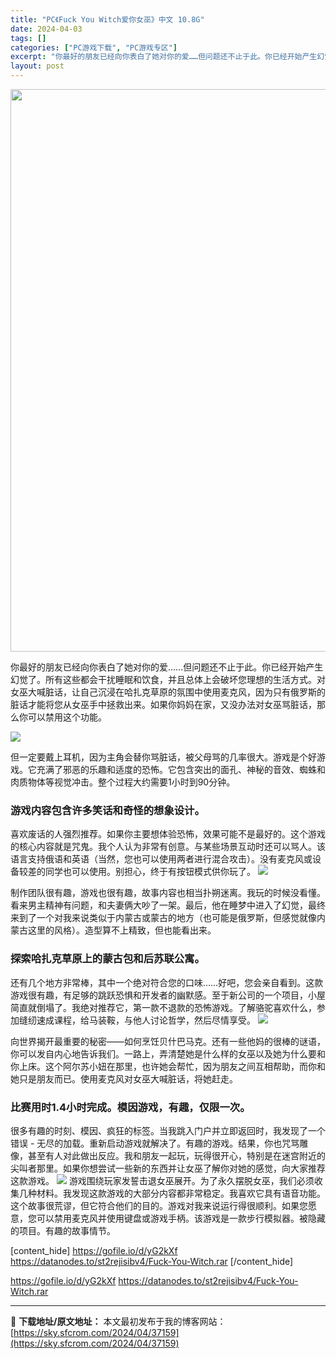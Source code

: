 ```yaml
---
title: "PC《Fuck You Witch爱你女巫》中文 10.8G"
date: 2024-04-03
tags: []
categories: ["PC游戏下载", "PC游戏专区"]
excerpt: "你最好的朋友已经向你表白了她对你的爱……但问题还不止于此。你已经开始产生幻觉了。所有这些都会干扰睡眠和饮食，并且总体上会破坏您理想的生活方式。对女巫大喊脏话，让自己沉浸在哈扎克草原的氛围中使用麦克风，因为只有俄罗斯的脏话才能将您从女巫手中拯救出来。如果你妈妈在家，又没办法对女巫骂脏话，那么你可以禁用&hellip;"
layout: post
---
```


<img class="size-full wp-image-37160 aligncenter" src="https://sky.sfcrom.com/wp-content/uploads/2024/04/202404030625489.webp" alt="" width="600" height="900" />

你最好的朋友已经向你表白了她对你的爱……但问题还不止于此。你已经开始产生幻觉了。所有这些都会干扰睡眠和饮食，并且总体上会破坏您理想的生活方式。对女巫大喊脏话，让自己沉浸在哈扎克草原的氛围中使用麦克风，因为只有俄罗斯的脏话才能将您从女巫手中拯救出来。如果你妈妈在家，又没办法对女巫骂脏话，那么你可以禁用这个功能。

<img src="https://sky.sfcrom.com/wp-content/uploads/2024/04/20240403143013-1a811.jpeg" />

但一定要戴上耳机，因为主角会替你骂脏话，被父母骂的几率很大。游戏是个好游戏。它充满了邪恶的乐趣和适度的恐怖。它包含突出的面孔、神秘的音效、蜘蛛和肉质物体等视觉冲击。整个过程大约需要1小时到90分钟。
<h3>游戏内容包含许多笑话和奇怪的想象设计。</h3>
喜欢废话的人强烈推荐。如果你主要想体验恐怖，效果可能不是最好的。这个游戏的核心内容就是咒鬼。我个人认为非常有创意。与某些场景互动时还可以骂人。该语言支持俄语和英语（当然，您也可以使用两者进行混合攻击）。没有麦克风或设备较差的同学也可以使用。别担心，终于有按钮模式供你玩了。

<img src="https://sky.sfcrom.com/wp-content/uploads/2024/04/20240403143014-b3307.jpeg" />

制作团队很有趣，游戏也很有趣，故事内容也相当扑朔迷离。我玩的时候没看懂。看来男主精神有问题，和夫妻俩大吵了一架。最后，他在睡梦中进入了幻觉，最终来到了一个对我来说类似于内蒙古或蒙古的地方（也可能是俄罗斯，但感觉就像内蒙古这里的风格）。造型算不上精致，但也能看出来。
<h3>探索哈扎克草原上的蒙古包和后苏联公寓。</h3>
还有几个地方非常棒，其中一个绝对符合您的口味……好吧，您会亲自看到。这款游戏很有趣，有足够的跳跃恐惧和开发者的幽默感。至于新公司的一个项目，小屋简直就倒塌了。我绝对推荐它，第一款不退款的恐怖游戏。了解骆驼喜欢什么，参加缝纫速成课程，给马装鞍，与他人讨论哲学，然后尽情享受。

<img src="https://sky.sfcrom.com/wp-content/uploads/2024/04/20240403143014-c9d6a.jpeg" />

向世界揭开最重要的秘密——如何烹饪贝什巴马克。还有一些他妈的很棒的谜语，你可以发自内心地告诉我们。一路上，弄清楚她是什么样的女巫以及她为什么要和你上床。这个阿尔苏小妞在那里，也许她会帮忙，因为朋友之间互相帮助，而你和她只是朋友而已。使用麦克风对女巫大喊脏话，将她赶走。
<h3>比赛用时1.4小时完成。模因游戏，有趣，仅限一次。</h3>
很多有趣的时刻、模因、疯狂的标签。当我跳入门户并立即返回时，我发现了一个错误 - 无尽的加载。重新启动游戏就解决了。有趣的游戏。结果，你也咒骂雕像，甚至有人对此做出反应。我和朋友一起玩，玩得很开心，特别是在迷宫附近的尖叫者那里。如果你想尝试一些新的东西并让女巫了解你对她的感觉，向大家推荐这款游戏。

<img src="https://sky.sfcrom.com/wp-content/uploads/2024/04/20240403143014-50eeb.jpeg" />
游戏围绕玩家发誓击退女巫展开。为了永久摆脱女巫，我们必须收集几种材料。我发现这款游戏的大部分内容都非常稳定。我喜欢它具有语音功能。这个故事很荒谬，但它符合他们的目的。游戏对我来说运行得很顺利。如果您愿意，您可以禁用麦克风并使用键盘或游戏手柄。该游戏是一款步行模拟器。被隐藏的项目。有趣的故事情节。

[content_hide]
https://gofile.io/d/yG2kXf
https://datanodes.to/st2rejisibv4/Fuck-You-Witch.rar
[/content_hide]

<!--wechatfans start-->
https://gofile.io/d/yG2kXf
https://datanodes.to/st2rejisibv4/Fuck-You-Witch.rar
<!--wechatfans end-->

---
📖 **下载地址/原文地址：** 本文最初发布于我的博客网站：[https://sky.sfcrom.com/2024/04/37159](https://sky.sfcrom.com/2024/04/37159)
